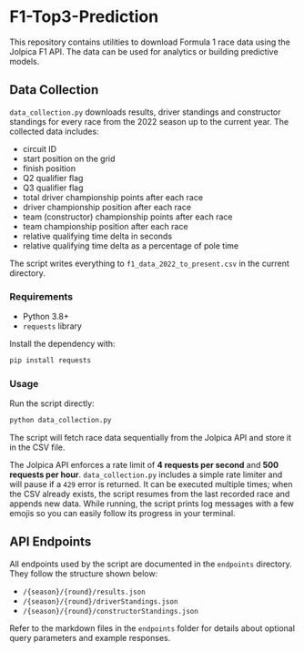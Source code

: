 # F1-Top3-Prediction

This repository contains utilities to download Formula 1 race data using the Jolpica F1 API. The data can be used for analytics or building predictive models.

## Data Collection

`data_collection.py` downloads results, driver standings and constructor standings for every race from the 2022 season up to the current year. The collected data includes:

- circuit ID
- start position on the grid
- finish position
- Q2 qualifier flag
- Q3 qualifier flag
- total driver championship points after each race
- driver championship position after each race
- team (constructor) championship points after each race
- team championship position after each race
- relative qualifying time delta in seconds
- relative qualifying time delta as a percentage of pole time

The script writes everything to `f1_data_2022_to_present.csv` in the current directory.

### Requirements

- Python 3.8+
- `requests` library

Install the dependency with:

```bash
pip install requests
```

### Usage

Run the script directly:

```bash
python data_collection.py
```

The script will fetch race data sequentially from the Jolpica API and store it in the CSV file.

The Jolpica API enforces a rate limit of **4 requests per second** and **500 requests per hour**. `data_collection.py` includes a simple rate limiter and will pause if a `429` error is returned. It can be executed multiple times; when the CSV already exists, the script resumes from the last recorded race and appends new data. While running, the script prints log messages with a few emojis so you can easily follow its progress in your terminal.

## API Endpoints

All endpoints used by the script are documented in the `endpoints` directory. They follow the structure shown below:

- `/{season}/{round}/results.json`
- `/{season}/{round}/driverStandings.json`
- `/{season}/{round}/constructorStandings.json`

Refer to the markdown files in the `endpoints` folder for details about optional query parameters and example responses.
